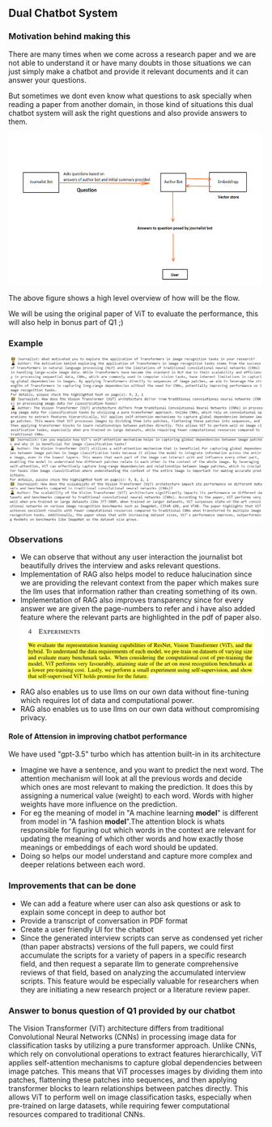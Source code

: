 <h2>Dual Chatbot System</h2>
<h3>Motivation behind making this</h3>
<p>There are many times when we come across a research paper and we are not able to understand it or have many doubts in those situations we can just simply make a chatbot and provide it relevant documents and it can answer your questions.</p>
<p>But sometimes we dont even know what questions to ask specially when reading a paper from another domain, in those kind of situations this dual chatbot system will ask the right questions and also provide answers to them.</p>
<img width= 500 height=300 src="https://github.com/Vinayak2104/22B4521_AIC/blob/main/Q2/overview2.png">
<p>The above figure shows a high level overview of how will be the flow.</p>
<p>We will be using the original paper of ViT to evaluate the performance, this will also help in bonus part of Q1 ;)</p>
<h3>Example</h3>
<img src="https://github.com/Vinayak2104/22B4521_AIC/blob/main/Q2/eg1.png">
<img src="https://github.com/Vinayak2104/22B4521_AIC/blob/main/Q2/eg2.png">
<h3>Observations</h3>
<ul>
  <li>We can observe that without any user interaction the journalist bot beautifully drives the interview and asks relevant questions.</li>
  <li>Implementation of RAG also helps model to reduce halucination since we are providing the relevant context from the paper which makes sure the llm uses that information rather than creating something of its own.</li>
  <li>Implementation of RAG also improves transparency since for every answer we are given the page-numbers to refer and i have also added feature where the relevant parts are highlighted in the pdf of paper also.</li>
  <img width=500 src="https://github.com/Vinayak2104/22B4521_AIC/blob/main/Q2/highlight.png">
  <li>RAG also enables us to use llms on our own data without fine-tuning which requires lot of data and computational power.</li>
  <li>RAG also enables us to use llms on our own data without compromising privacy.</li>
</ul>
<h4>Role of Attension in improving chatbot performance</h4>
<p>We have used "gpt-3.5" turbo which has attention built-in in its architecture</p>
<ul>
  <li>Imagine we have a sentence, and you want to predict the next word. The attention mechanism will look at all the previous words and decide which ones are most relevant to making the prediction. It does this by assigning a numerical value (weight) to each word. Words with higher weights have more influence on the prediction.</li>
  <li>For eg the meaning of model in "A machine learning <b>model</b>" is different from model in "A fashion <b>model</b>".The attention block is whats responsible for figuring out which words in the context are relevant for updating the meaning of which other words and how exactly those meanings or embeddings of each word should be updated.</li>
  <li>Doing so helps our model understand and capture more complex and deeper relations between each word.</li>
</ul>
<h3>Improvements that can be done</h3>
<ul>
  <li>We can add a feature where user can also ask questions or ask to explain some concept in deep to author bot</li>
  <li>Provide a transcript of conversation in PDF format</li>
  <li>Create a user friendly UI for the chatbot</li>
  <li>Since the generated interview scripts can serve as condensed yet richer (than paper abstracts) versions of the full papers, we could first accumulate the scripts for a variety of papers in a specific research field, and then request a separate llm to generate comprehensive reviews of that field, based on analyzing the accumulated interview scripts. This feature would be especially valuable for researchers when they are initiating a new research project or a literature review paper.</li>
</ul>
<h3>Answer to bonus question of Q1 provided by our chatbot</h3>
<p>The Vision Transformer (ViT) architecture differs from traditional Convolutional Neural Networks (CNNs) in processing image data for classification tasks by utilizing a pure transformer approach. Unlike CNNs, which rely on convolutional operations to extract features hierarchically, ViT applies self-attention mechanisms to capture global dependencies between image patches. This means that ViT processes images by dividing them into patches, flattening these patches into sequences, and then applying transformer blocks to learn relationships between patches directly. This allows ViT to perform well on image classification tasks, especially when pre-trained on large datasets, while requiring fewer computational resources compared to traditional CNNs.</p>


